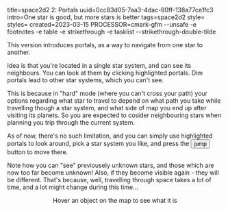 title=space2d2 2: Portals
uuid=0cc83d05-7aa3-4dac-80ff-138a77ce1fc3
intro=One star is good, but more stars is better
tags=space2d2
style=
styles=
created=2023-03-15
PROCESSOR=cmark-gfm --unsafe -e footnotes -e table -e strikethrough -e tasklist --strikethrough-double-tilde

This version introduces portals, as a way to navigate from one star to another.

Idea is that you're located in a single star system,
and can see its neighbours.
You can look at them by clicking highlighted portals.
Dim portals lead to other star systems,
which you can't see.

This is because in "hard" mode
(where you can't cross your path)
your options regarding what star to travel to
depend on what path you take while travelling though a star system,
and what side of map you end up after visiting its planets.
So you are expected to cosider neighbouring stars
when planning you trip through the current system.

As of now, there's no such limitation,
and you can simply use highlighted portals to look around,
pick a star system you like,
and press the <button onclick="jump()">jump</button> button
to move there.

Note how you can "see" previousely unknown stars,
and those which are now too far become unknown!
Also, if they become visible again -
they will be different.
That's because, well, travelling through space takes a lot of time,
and a lot might change during this time...

<![CDATA[>
<div style="text-align:center">
	<canvas id="myCanvas" width="500" height="500"></canvas>
	<div id="hints" style="height:4em">Hover an object on the map to see what it is</div>
</div>

<script src="space2d2-2-portals/utils.js"></script>
<script src="space2d2-2-portals/angle.js"></script>
<script src="space2d2-2-portals/planets.js"></script>
<script src="space2d2-2-portals/stars.js"></script>
<script src="space2d2-2-portals/draw.js"></script>
<script src="space2d2-2-portals/hints.js"></script>
<script src="space2d2-2-portals/universe.js"></script>
<script>
	var c = document.getElementById("myCanvas");
	var ctx = c.getContext("2d");

	var player_star=shown_star=new Star();

	// create new stars around player_star
	var a=randomInt(-179,180);
	var b=a-randomInt(20,80);
	player_star.link(new Star(), a);
	player_star.link(new Star(), b);
	var fromDirection=player_star.neighbours.directionOf(a);
	var toDirection=player_star.neighbours.directionOf(b);
	// while(fromDirection.angleTo(toDirection)>=100)
	for(var _n=0;_n<10;_n++){
		if(fromDirection.positiveAngleTo(toDirection)>=100) {
			var newValue=randomInt(20,80);
		} else {
			var newValue=randomInt(20,60);
		}
		fromDirection=new Direction(fromDirection.add(newValue), player_star);
		// player_star.neighbours.add(fromDirection);
		player_star.link(new Star(), fromDirection.value);
		if(fromDirection.positiveAngleTo(toDirection)<80) break;
	}

	// link new stars to each other
	for(var d of player_star.neighbours){
		var leftStar = d.target;
		var rightStar = player_star.neighbours.right(d).target;
		// console.log(leftStar.name,rightStar.name);
		// if(star.neighbours.left(rightStar).target!=leftStar) [leftStar, rightStar] = [rightStar, leftStar];
		var leftDirection = player_star.neighbours.directionOf(leftStar);
		var rightDirection = player_star.neighbours.directionOf(rightStar);
		// console.log(leftDirection.target.name,rightDirection.target.name);
		if(leftDirection.target!=leftStar) console.error('e1');
		if(rightDirection.target!=rightStar) console.error('e2');
		var bisect = leftDirection.add(Math.round(leftDirection.angleTo(rightDirection)/2));
		// console.log(leftDirection.value,rightDirection.value,bisect);
		leftStar.link(rightStar, bisect-90);
	}

	// add new connections to each of them
	for(var a_connection of player_star.neighbours){
		var a_star=a_connection.target;
		// add new (empty) connections
		var fromDirection=a_star.neighbours.next(player_star);
		var toDirection=a_star.neighbours.prev(player_star);
		// while(fromDirection.angleTo(toDirection)>=100)
		for(var _n=0;_n<10;_n++){
			if(fromDirection.positiveAngleTo(toDirection)>=100) {
				var newValue=randomInt(20,80);
			} else {
				var newValue=randomInt(20,60);
			}
			fromDirection=new Direction(fromDirection.add(newValue), a_star);
			a_star.neighbours.add(fromDirection);
			// a_star.link(new Star(), fromDirection.value);
			if(fromDirection.positiveAngleTo(toDirection)<80) break;
		}
	}

	draw_star(ctx,shown_star);
	setupHints(shown_star,c,document.getElementById('hints'));

function jump(){
	if(player_star==shown_star) return;
	moveToNewStar(shown_star,player_star);
	player_star=shown_star;
	draw_star(ctx,shown_star);
	setupHints(shown_star,c,document.getElementById('hints'));
}
</script>

